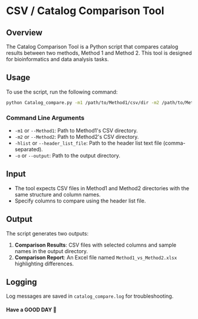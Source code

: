# CSV / Catalog Comparison Tool

## Overview

The Catalog Comparison Tool is a Python script that compares catalog results between two methods, Method 1 and Method 2. This tool is designed for bioinformatics and data analysis tasks.

## Usage

To use the script, run the following command:

```bash
python Catalog_compare.py -m1 /path/to/Method1/csv/dir -m2 /path/to/Method2/csv/dir -hlist /path/to/header/list.txt -o /path/to/output/dir
```

### Command Line Arguments

- `-m1` or `--Method1`: Path to Method1's CSV directory.
- `-m2` or `--Method2`: Path to Method2's CSV directory.
- `-hlist` or `--header_list_file`: Path to the header list text file (comma-separated).
- `-o` or `--output`: Path to the output directory.

## Input

- The tool expects CSV files in Method1 and Method2 directories with the same structure and column names. 
- Specify columns to compare using the header list file.

## Output

The script generates two outputs:

1. **Comparison Results**: CSV files with selected columns and sample names in the output directory.
2. **Comparison Report**: An Excel file named `Method1_vs_Method2.xlsx` highlighting differences.

## Logging

Log messages are saved in `catalog_compare.log` for troubleshooting.

#### Have a GOOD DAY 🌻
